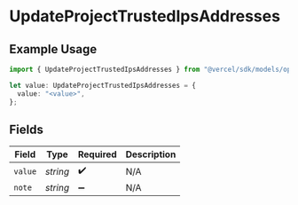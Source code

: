 # UpdateProjectTrustedIpsAddresses

## Example Usage

```typescript
import { UpdateProjectTrustedIpsAddresses } from "@vercel/sdk/models/operations/updateproject.js";

let value: UpdateProjectTrustedIpsAddresses = {
  value: "<value>",
};
```

## Fields

| Field              | Type               | Required           | Description        |
| ------------------ | ------------------ | ------------------ | ------------------ |
| `value`            | *string*           | :heavy_check_mark: | N/A                |
| `note`             | *string*           | :heavy_minus_sign: | N/A                |